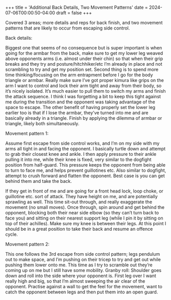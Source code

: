 +++
title = 'Additional Back Details, Two Movement Patterns'
date = 2024-07-06T00:00:50-04:00
draft = false
+++

Covered 3 areas; more details and reps for back finish, and two movement patterns that are likely to occur from escaping side control.

Back details:

Biggest one that seems of no consequence but is super important is when going for the armbar from the back, make sure to get my lower leg weaved above opponents arms (i.e. almost under their chin) so that when their grip breaks and they try and posture/hitchhiker/etc I’m already in place and not scrambling to try and get my position set. Second thing is to spend more time thinking/focusing on the arm entrapment before I go for the body triangle or armbar. Really make sure I’ve got proper kimura like grips on the arm I want to control and lock their arm tight and away from their body, so it’s nicely isolated. It’s much easier to pull them to switch my arms and finish the attack sequence. I think I was forgetting a bit to keep this tight against me during the transition and the opponent was taking advantage of the space to escape. The other benefit of having properly set the lower leg earlier too is that if I lose the armbar, they’ve turned into me and are basically already in a triangle. Finish by applying the dilemma of armbar or triangle, likely both simultaneously. 


Movement pattern 1: 

Assume first escape from side control works, and I’m on my side with my arms all tight in and facing the opponent. I basically turtle down and attempt to grab their closest knee and ankle. I then apply pressure to their ankle pulling it into me, while their knee is fixed, very similar to the dogfight position from half-guard. This pressure keeps the opponent from being able to turn to face me, and helps prevent guillotines etc. Also similar to dogfight, attempt to crush forward and flatten the opponent. Best case is you can get behind them and take the back. 

If they get in front of me and are going for a front head lock, loop choke, or guillotine etc. sort of attack. They have height on me, and are potentially sprawling as well. This time sit-out through, and really exaggerate the movement (no small moves). Once through, spin around and get behind the opponent, blocking both their near side elbow (so they can’t turn back to face you) and sitting on their nearest support leg (while I pin it by sitting on top of their achilles). Make sure my knee is between their legs. At this point I should be in a great position to take their back and resume an offence cycle. 

Movement pattern 2:

This one follows the 3rd escape from side control pattern; legs pendulum out to make space, and I’m pushing on their tricep to try and get out while pushing them lower onto me. This time as I try to scramble out they’re coming up on me but I still have some mobility. Granby roll: Shoulder goes down and roll into the side where your opponent is. First leg over I want really high and big, so that I’m almost sweeping the air clear of the opponent. Practise against a wall to get the feel for the movement, want to catch the opponent between legs and then put them into an open guard. 
